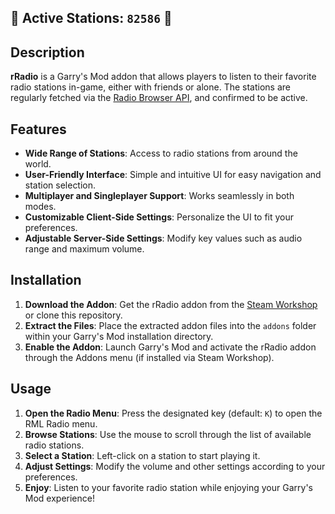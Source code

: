 ## 🎵 Active Stations: `82586` 🎵

## Description
**rRadio** is a Garry's Mod addon that allows players to listen to their favorite radio stations in-game, either with friends or alone. The stations are regularly fetched via the [Radio Browser API](https://www.radio-browser.info/), and confirmed to be active.

## Features
- **Wide Range of Stations**: Access to radio stations from around the world.
- **User-Friendly Interface**: Simple and intuitive UI for easy navigation and station selection.
- **Multiplayer and Singleplayer Support**: Works seamlessly in both modes.
- **Customizable Client-Side Settings**: Personalize the UI to fit your preferences.
- **Adjustable Server-Side Settings**: Modify key values such as audio range and maximum volume.

## Installation

1. **Download the Addon**: Get the rRadio addon from the [Steam Workshop](https://steamcommunity.com/sharedfiles/filedetails/?id=3318060741) or clone this repository.
2. **Extract the Files**: Place the extracted addon files into the `addons` folder within your Garry's Mod installation directory.
3. **Enable the Addon**: Launch Garry's Mod and activate the rRadio addon through the Addons menu (if installed via Steam Workshop).

## Usage

1. **Open the Radio Menu**: Press the designated key (default: `K`) to open the RML Radio menu.
2. **Browse Stations**: Use the mouse to scroll through the list of available radio stations.
3. **Select a Station**: Left-click on a station to start playing it.
4. **Adjust Settings**: Modify the volume and other settings according to your preferences.
5. **Enjoy**: Listen to your favorite radio station while enjoying your Garry's Mod experience!
